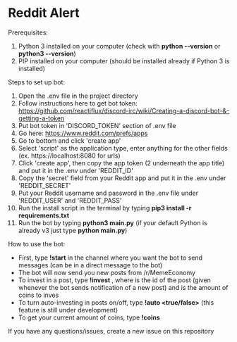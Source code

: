 # Reddit Alert

Prerequisites:
1. Python 3 installed on your computer (check with **python --version** or **python3 --version**)
1. PIP installed on your computer (should be installed already if Python 3 is installed)

Steps to set up bot:

1. Open the .env file in the project directory
1. Follow instructions here to get bot token: https://github.com/reactiflux/discord-irc/wiki/Creating-a-discord-bot-&-getting-a-token
1. Put bot token in 'DISCORD_TOKEN' section of .env file
1. Go here: https://www.reddit.com/prefs/apps
1. Go to bottom and click 'create app'
1. Select 'script' as the application type, enter anything for the other fields (ex. https://localhost:8080 for urls)
1. Click 'create app', then copy the app token (2 underneath the app title) and put it in the .env under 'REDDIT_ID'
1. Copy the 'secret' field from your Reddit app and put it in the .env under 'REDDIT_SECRET'
1. Put your Reddit username and password in the .env file under 'REDDIT_USER' and 'REDDIT_PASS'
1. Run the install script in the terminal by typing **pip3 install -r requirements.txt**
1. Run the bot by typing **python3 main.py** (if your default Python is already v3 just type **python main.py**)

How to use the bot:

* First, type **!start** in the channel where you want the bot to send messages (can be in a direct message to the bot)
* The bot will now send you new posts from /r/MemeEconomy
* To invest in a post, type **!invest <id> <amount>**, where <id> is the id of the post (given whenever the bot sends notification of a new post) and <amount> is the amount of coins to inves
* To turn auto-investing in posts on/off, type **!auto <true/false>** (this feature is still under development)
* To get your current amount of coins, type **!coins**

If you have any questions/issues, create a new issue on this repository
